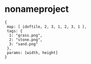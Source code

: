 # nonameproject


```
{
 map: [ idoftile, 2, 3, 1, 2, 3, 1 ],
 tags: {
  1: "grass.png",
  2: "stone.png",
  3: "sand.png"
 },
 params: [width, height]
}
```
